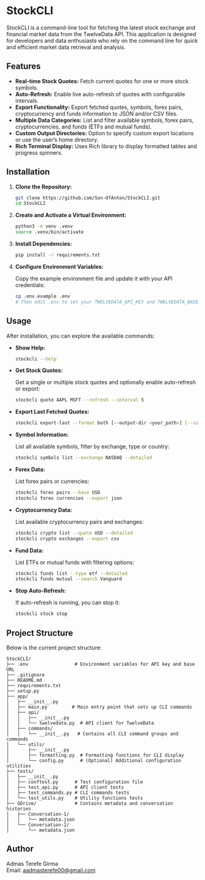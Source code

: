 # StockCLI

StockCLI is a command-line tool for fetching the latest stock exchange and financial market data from the TwelveData API. This application is designed for developers and data enthusiasts who rely on the command line for quick and efficient market data retrieval and analysis.

## Features

- **Real-time Stock Quotes:** Fetch current quotes for one or more stock symbols.
- **Auto-Refresh:** Enable live auto-refresh of quotes with configurable intervals.
- **Export Functionality:** Export fetched quotes, symbols, forex pairs, cryptocurrency and funds information to JSON and/or CSV files.
- **Multiple Data Categories:** List and filter available symbols, forex pairs, cryptocurrencies, and funds (ETFs and mutual funds).
- **Custom Output Directories:** Option to specify custom export locations or use the user’s home directory.
- **Rich Terminal Display:** Uses Rich library to display formatted tables and progress spinners.

## Installation

1. **Clone the Repository:**

   ```bash
   git clone https://github.com/Son-OfAnton/StockCLI.git
   cd StockCLI
   ```

2. **Create and Activate a Virtual Environment:**

   ```bash
   python3 -m venv .venv
   source .venv/bin/activate
   ```

3. **Install Dependencies:**

   ```bash
   pip install -r requirements.txt
   ```

4. **Configure Environment Variables:**

   Copy the example environment file and update it with your API credentials:
   
   ```bash
   cp .env.example .env
   # Then edit .env to set your TWELVEDATA_API_KEY and TWELVEDATA_BASE_URL
   ```

## Usage

After installation, you can explore the available commands:

- **Show Help:**
  
  ```bash
  stockcli --help
  ```

- **Get Stock Quotes:**

  Get a single or multiple stock quotes and optionally enable auto-refresh or export:
  
  ```bash
  stockcli quote AAPL MSFT --refresh --interval 5
  ```

- **Export Last Fetched Quotes:**

  ```bash
  stockcli export-last --format both [--output-dir <your_path>] [--use-home-dir]
  ```

- **Symbol Information:**

  List all available symbols, filter by exchange, type or country:
  
  ```bash
  stockcli symbols list --exchange NASDAQ --detailed
  ```

- **Forex Data:**

  List forex pairs or currencies:
  
  ```bash
  stockcli forex pairs --base USD
  stockcli forex currencies --export json
  ```

- **Cryptocurrency Data:**

  List available cryptocurrency pairs and exchanges:
  
  ```bash
  stockcli crypto list --quote USD --detailed
  stockcli crypto exchanges --export csv
  ```

- **Fund Data:**

  List ETFs or mutual funds with filtering options:
  
  ```bash
  stockcli funds list --type etf --detailed
  stockcli funds mutual --search Vanguard
  ```

- **Stop Auto-Refresh:**

  If auto-refresh is running, you can stop it:
  
  ```bash
  stockcli stock stop
  ```

## Project Structure

Below is the current project structure:

```
StockCLI/
├── .env                 # Environment variables for API key and base URL
├── .gitignore
├── README.md
├── requirements.txt
├── setup.py
├── app/
│   ├── __init__.py
│   ├── main.py         # Main entry point that sets up CLI commands
│   ├── api/
│   │   ├── __init__.py
│   │   └── twelvedata.py  # API client for TwelveData
│   ├── commands/
│   │   └── __init__.py   # Contains all CLI command groups and commands
│   └── utils/
│       ├── __init__.py
│       ├── formatting.py  # Formatting functions for CLI display
│       └── config.py      # (Optional) Additional configuration utilities
├── tests/
│   ├── __init__.py
│   ├── conftest.py      # Test configuration file
│   ├── test_api.py      # API client tests
│   ├── test_commands.py # CLI commands tests
│   └── test_utils.py    # Utility functions tests
├── GDrive/              # Contains metadata and conversation histories
│   ├── Conversation-1/
│   │   └── metadata.json
│   └── Conversation-2/
│       └── metadata.json
```

## Author

Admas Terefe Girma  
Email: aadmasterefe00@gmail.com